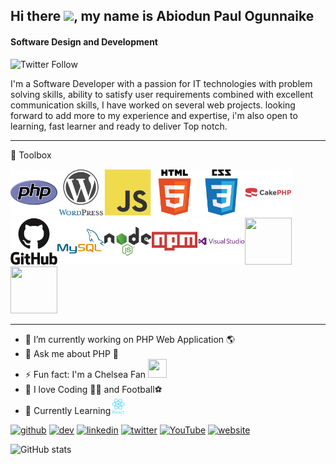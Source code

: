 ## Hi there <img src="https://raw.githubusercontent.com/MartinHeinz/MartinHeinz/master/wave.gif" width="30px">, my name is Abiodun Paul Ogunnaike
#### Software Design and Development


![Twitter Follow](https://img.shields.io/twitter/follow/abbeymanic)


I'm a Software Developer with a passion for IT technologies with problem solving skills, ability to satisfy user requirements combined with excellent communication skills, I have worked on several web projects. looking forward to add more to my experience and expertise, i'm also open to learning, fast learner and ready to deliver Top notch.

---
🧰 Toolbox

<img src="https://github.com/devicons/devicon/blob/master/icons/php/php-original.svg" alt="php logo" width="75" height="75" /><img src="https://github.com/devicons/devicon/blob/master/icons/wordpress/wordpress-original.svg" alt="php logo" width="75" height="75" /><img src="https://github.com/devicons/devicon/blob/master/icons/javascript/javascript-original.svg" width="75px" height="75px"><img src="https://github.com/devicons/devicon/blob/master/icons/html5/html5-original-wordmark.svg" width="75px" height="75px"><img src="https://github.com/devicons/devicon/blob/master/icons/css3/css3-original-wordmark.svg" width="75px" height="75px"><img src="https://github.com/devicons/devicon/blob/master/icons/cakephp/cakephp-original-wordmark.svg" width="75px" height="75px"><img src="https://github.com/devicons/devicon/blob/master/icons/github/github-original-wordmark.svg" width="75px" height="75px"><img src="https://github.com/devicons/devicon/blob/master/icons/mysql/mysql-original-wordmark.svg" width="75px" height="75px"><img src="https://github.com/devicons/devicon/blob/master/icons/nodejs/nodejs-original-wordmark.svg" width="75px" height="75px"><img src="https://github.com/devicons/devicon/blob/master/icons/npm/npm-original-wordmark.svg" width="75px" height="75px"><img src="https://github.com/devicons/devicon/blob/master/icons/visualstudio/visualstudio-plain-wordmark.svg" width="75px" height="75px"><img src="https://cdn.worldvectorlogo.com/logos/yarn.svg" width="75px" height="75px">
<img src="https://cdn.worldvectorlogo.com/logos/amazon-lightsail.svg" width="75px" height="75px">

---

- 🔭 I’m currently working on PHP Web Application 🌎
- 💬 Ask me about PHP 🐘
- ⚡ Fun fact: I'm a Chelsea Fan <img src="https://cdn.worldvectorlogo.com/logos/chelsea-fc-2.svg" width="30px" height="30px">
- 💖 I love Coding 👨‍💻 and Football⚽
- 🏫 Currently Learning<img src="https://github.com/devicons/devicon/blob/master/icons/react/react-original-wordmark.svg" width="25px" height="25px">



[<img src='https://cdn.jsdelivr.net/npm/simple-icons@3.0.1/icons/github.svg' alt='github' height='40'>](https://github.com/abbeymaniak)  [<img src='https://cdn.jsdelivr.net/npm/simple-icons@3.0.1/icons/dev-dot-to.svg' alt='dev' height='40'>](https://dev.to/abbeymaniak)  [<img src='https://cdn.jsdelivr.net/npm/simple-icons@3.0.1/icons/linkedin.svg' alt='linkedin' height='40'>](https://www.linkedin.com/in/abiodun-paul-ogunnaike-355bb185/)  [<img src='https://cdn.jsdelivr.net/npm/simple-icons@3.0.1/icons/twitter.svg' alt='twitter' height='40'>](https://twitter.com/abbeymanic)  [<img src='https://cdn.jsdelivr.net/npm/simple-icons@3.0.1/icons/youtube.svg' alt='YouTube' height='40'>](https://www.youtube.com/channel/https://www.youtube.com/channel/UCITVRT8zoM4VKCfetBaO0UA)  [<img src='https://cdn.jsdelivr.net/npm/simple-icons@3.0.1/icons/icloud.svg' alt='website' height='40'>](https://primastech.com)  

![GitHub stats](https://github-readme-stats.vercel.app/api?username=abbeymaniak&show_icons=true)  

 

